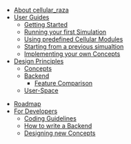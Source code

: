 - [About cellular_raza](about_cellular_raza.md)
- [User Guides](UserGuides.md)
    - [Getting Started](UserGuides-GettingStarted.md)
    - [Running your first Simulation](UserGuides-FirstSim.md)
    - [Using predefined Cellular Modules](UserGuides-PredefinedCellularModules.md)
    - [Starting from a previous simualtion](UserGuides-StartFromPreviousSimualtion.md)
    - [Implementing your own Concepts](UserGuides-ImplementOwnConcepts.md)
- [Design Principles](DesignPrinciples.md)
    - [Concepts](DesignPrinciples-Concepts.md)
    - [Backend](DesignPrinciples-Backends.md)
	   - [Feature Comparison](DesignPrinciples-BackendsFeatureComparison.md)
    - [User-Space](AbstractionLayersUser-Space.md)
<!-- - [Benchmarking](Benchmarking.md)
    - [Backends](BenchmarkBackends.md)
    - [Algorithms](BenchmarkAlgorithms.md)
    - [Hardware](BenchmarkHardware.md) -->
- [Roadmap](Roadmap.md)
- [For Developers](Developers.md)
    - [Coding Guidelines](DevelopersCodingGuidelines.md)
    - [How to write a Backend](DevelopersHowToWriteBackend.md)
    - [Designing new Concepts](DevelopersDesigningNewConcepts.md)
